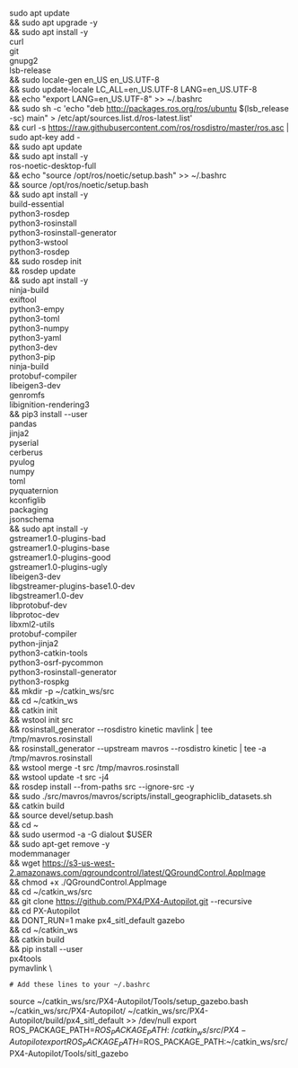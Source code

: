  sudo  apt update \
  && sudo apt upgrade -y \
  && sudo apt install -y \
    curl \
    git \
    gnupg2 \
    lsb-release \
  && sudo locale-gen en_US en_US.UTF-8 \
  && sudo update-locale LC_ALL=en_US.UTF-8 LANG=en_US.UTF-8 \
  && echo "export LANG=en_US.UTF-8" >> ~/.bashrc \
  && sudo sh -c 'echo "deb http://packages.ros.org/ros/ubuntu $(lsb_release -sc) main" > /etc/apt/sources.list.d/ros-latest.list' \
  && curl -s https://raw.githubusercontent.com/ros/rosdistro/master/ros.asc | sudo apt-key add - \
  && sudo apt update \
  && sudo apt install -y \
    ros-noetic-desktop-full \
  && echo "source /opt/ros/noetic/setup.bash" >> ~/.bashrc \
  && source /opt/ros/noetic/setup.bash \
  && sudo apt install -y \
    build-essential \
    python3-rosdep \
    python3-rosinstall \
    python3-rosinstall-generator \
    python3-wstool \
    python3-rosdep \
  && sudo rosdep init \
  && rosdep update \
  && sudo apt install -y \
	  ninja-build \
	  exiftool \
	  python3-empy \
	  python3-toml \
	  python3-numpy \
	  python3-yaml \
	  python3-dev \
	  python3-pip \
	  ninja-build \
	  protobuf-compiler \
	  libeigen3-dev \
	  genromfs \
    libignition-rendering3 \
  && pip3 install --user \
	  pandas \
	  jinja2 \
	  pyserial \
	  cerberus \
	  pyulog \
	  numpy \
	  toml \
	  pyquaternion \
    kconfiglib \
    packaging \
    jsonschema \
  && sudo apt install -y \
    gstreamer1.0-plugins-bad \
    gstreamer1.0-plugins-base \
    gstreamer1.0-plugins-good \
    gstreamer1.0-plugins-ugly \
    libeigen3-dev \
    libgstreamer-plugins-base1.0-dev \
    libgstreamer1.0-dev \
    libprotobuf-dev \
    libprotoc-dev \
    libxml2-utils \
    protobuf-compiler \
    python-jinja2 \
    python3-catkin-tools \
    python3-osrf-pycommon \
    python3-rosinstall-generator \
    python3-rospkg \
  && mkdir -p ~/catkin_ws/src \
  && cd ~/catkin_ws \
  && catkin init \
  && wstool init src \
  && rosinstall_generator --rosdistro kinetic mavlink | tee /tmp/mavros.rosinstall \
  && rosinstall_generator --upstream mavros --rosdistro kinetic | tee -a /tmp/mavros.rosinstall \
  && wstool merge -t src /tmp/mavros.rosinstall \
  && wstool update -t src -j4 \
  && rosdep install --from-paths src --ignore-src -y \
  && sudo ./src/mavros/mavros/scripts/install_geographiclib_datasets.sh \
  && catkin build \
  && source devel/setup.bash \
  && cd ~ \
  && sudo usermod -a -G dialout $USER \
  && sudo apt-get remove -y \
    modemmanager \
  && wget https://s3-us-west-2.amazonaws.com/qgroundcontrol/latest/QGroundControl.AppImage \
  && chmod +x ./QGroundControl.AppImage \
  && cd ~/catkin_ws/src \
  && git clone https://github.com/PX4/PX4-Autopilot.git --recursive \
  && cd PX-Autopilot \
  && DONT_RUN=1 make px4_sitl_default gazebo \
  && cd ~/catkin_ws \
  && catkin build \
  && pip install --user \
    px4tools \
    pymavlink \
    
    # Add these lines to your ~/.bashrc 
   source ~/catkin_ws/src/PX4-Autopilot/Tools/setup_gazebo.bash ~/catkin_ws/src/PX4-Autopilot/ ~/catkin_ws/src/PX4-Autopilot/build/px4_sitl_default >> /dev/null 
   export ROS_PACKAGE_PATH=$ROS_PACKAGE_PATH:~/catkin_ws/src/PX4-Autopilot 
   export ROS_PACKAGE_PATH=$ROS_PACKAGE_PATH:~/catkin_ws/src/PX4-Autopilot/Tools/sitl_gazebo
